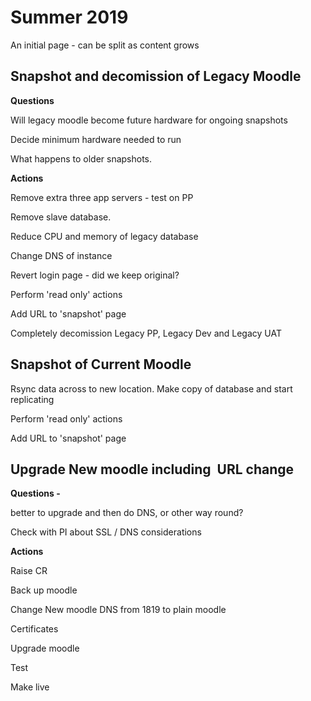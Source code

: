 # Summer 2019

An initial page - can be split as content grows

## Snapshot and decomission of Legacy Moodle

**Questions**

Will legacy moodle become future hardware for ongoing snapshots

Decide minimum hardware needed to run

What happens to older snapshots.

**Actions**

Remove extra three app servers - test on PP

Remove slave database.

Reduce CPU and memory of legacy database

Change DNS of instance

Revert login page - did we keep original?

Perform 'read only' actions

Add URL to 'snapshot' page

Completely decomission Legacy PP, Legacy Dev and Legacy UAT

## Snapshot of Current Moodle

Rsync data across to new location. Make copy of database and start replicating

Perform 'read only' actions

Add URL to 'snapshot' page

## Upgrade New moodle including  URL change

**Questions -**

better to upgrade and then do DNS, or other way round?

Check with PI about SSL / DNS considerations

**Actions**

Raise CR

Back up moodle

Change New moodle DNS from 1819 to plain moodle

Certificates

Upgrade moodle

Test

Make live


